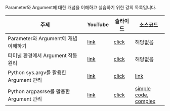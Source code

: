 Parameter와 Argument에 대한 개념을 이해하고 실습하기 위한 강의 목록입니다.

|주제|YouTube|슬라이드|소스코드|
|---|---|---|---|
|Parameter와 Argument에 개념 이해하기|[link](https://youtu.be/f2KyZvZI_HU)|[click](./꼰대강의_parameter_and_argument.pdf)|해당없음|
|터미널 환경에서 Argument 작동 원리|[link](https://youtu.be/zsB9hX1suuE)|[click](./꼰대강의_parameter_and_argument.pdf)|해당없음|
|Python sys.argv를 활용한 Argument 관리|[link](https://youtu.be/y153g_CHXk0)|[click](./꼰대강의_parameter_and_argument.pdf)|[link](https://github.com/kafa46/better_python_usage/blob/master/params_and_args_tutorial/arg_practice_sys.py)|
|Python argpasrse를 활용한 Argument 관리|[link](https://youtu.be/webdliJwVFM)|[click](./꼰대강의_parameter_and_argument.pdf)|[simple code](https://github.com/kafa46/better_python_usage/blob/master/params_and_args_tutorial/arg_practice_argparse_simple.py),<br>[complex](https://github.com/kafa46/better_python_usage/blob/master/params_and_args_tutorial/arg_practice_argparse_sys_modify.py)|


